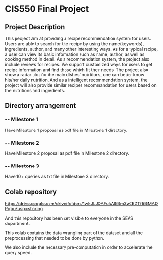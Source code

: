 # CIS550 Final Project

## Project Description

This peoject aim at providing a recipe recommendation system for users. Users are able to search for the recipe by using the name(keywords), ingredients, author, and many other interesting ways. As for a typical recipe, a user can view its basic information such as name, author, as well as cooking method in detail. As a recommendation system, the project also include reviews for recipes. We support customized ways for users to get recipe information and find those which fit their needs. The project also show a radar plot for the main dishes' nutritions, one can better know his/her daily nutrition. And as a intelligent recommendation system, the project will also provide similar recipes recommandation for users based on the nutritions and ingredients.

## Directory arrangement

### -- Milestone 1
Have Milestone 1 proposal as pdf file in Milestone 1 directory.


### -- Milestone 2
Have Milestone 2 proposal as pdf file in Milestone 2 directory.


### -- Milestone 3
Have 10+ queries as txt file in Milestone 3 directory.

## Colab repository
https://drive.google.com/drive/folders/1wkJLJDAFukA6iBm3zGEZTf5BiMADPqbu?usp=sharing

And this repository has been set visible to everyone in the SEAS department.

This colab contains the data wrangling part of the dataset and all the preprocessing that needed to be done by python.

We also include the necessary pre-computation in order to accelerate the query speed.
